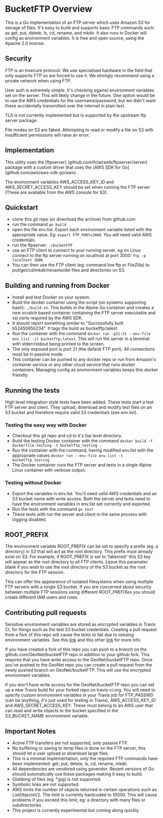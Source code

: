 # BucketFTP Overview

This is a Go implementation of an FTP server which uses Amazon S3 for storage
of files.  It's easy to build and supports basic FTP commands such as get, put, 
delete, ls, cd, rename, and mkdir.  It also runs in Docker will config as 
environment variables.  It is free and open source, using the Apache 2.0 
license.

## Security

FTP is an insecure protocol.  We use specialised hardware in the field that 
only supports FTP so are forced to use it.  We strongly recommend using a 
private network when using FTP.

User auth is extremely simple.  It's checking against environment variables
set on the server.  This will likely change in the future.  One option would 
be to use the AWS credentials for the username/password, but we didn't want 
these accidentally transmitted over the internet in plain text.

TLS is not currently implemented but is supported by the upstream ftp server
package.

File modes on S3 are faked.  Attempting to read or modify a file on S3 with
insufficient permissions will raise an error.

## Implementation

This utility uses the [ftpserver] (github.com/fclairamb/ftpserver/server) 
package with a custom driver that uses the [AWS SDK for Go] 
(github.com/aws/aws-sdk-go/aws).

The environment variables AWS_ACCESS_KEY_ID and AWS_SECRET_ACCESS_KEY 
should be set when running the FTP server (These are available from the 
AWS console for S3).

## Quickstart

* clone this git repo (or download the archive) from github.com
* run the command `go build`
* open the file env.list.  Export each environment variable listed with 
the appropriate value.  Eg: `export FTP_PORT=3000`.  You will need valid 
AWS credentials.
* run the ftpserver: `./bucketFTP`
* use an FTP client to connect to your running server, eg on Linux connect 
to the ftp server running on localhost at port 3000: `ftp -p localhost 3000`
* You can then use the FTP client (eg: command line ftp or FileZilla) to 
put/get/cd/mkdir/rename/del files and directories on S3.

## Building and running from Docker

* Install and test Docker on your system.
* Build the docker container using the script (on systems supporting 
bash): `./build.sh`.  This builds in the Alpine Go container and creates 
a new scratch based container containing the FTP server executable and 
ssl certs required by the AWS SDK.
* It should report something similar to "Successfully built b5245065b234". 
It tags the build as bucketftp:latest.
* Run the container with the command `docker run -p21:21 --env-file env.list -it bucketftp:latest`. 
This will run the server in a terminal with stderr/stdout being printed 
to the screen.
* The only exposed port is port 21 (the default FTP port).  All 
connections must be in passive mode.
* This container can be pushed to any docker repo or run from Amazon's 
container service or any other cloud service that runs docker containers. 
Managing config as environment variables keeps this docker friendly.

## Running the tests

High level integration style tests have been added.  These tests start a
test FTP server and client.  They upload, download and modify test files 
on an S3 bucket and therefore require valid S3 credentials (see env.list).

### Testing the easy way with Docker

* Checkout this git repo and cd to it's top level directory.
* Build the testing Docker container with the command 
`docker build -f Dockerfile.testing -t bucketftp_testing .`
* Run the container with the command, having modified env.list with the 
 appropriate values
`docker run --env-file env.list -t bucketftp_testing`
* The Docker container runs the FTP server and tests in a single Alpine 
Linux container with verbose output.

### Testing without Docker

* Export the variables in env.list.  You'll need valid AWS credentials and an S3 
bucket name with write access.  Both the server and tests need to have the 
environment variables in env.list set correctly and exported.
* Run the tests with the command `go test`
* These tests with run the server and client in the same process with logging
disabled.

## ROOT_PREFIX

The environment variable ROOT_PREFIX can be set to specify a prefix (eg: a directory) 
in S3 that will act as the root directory.  This prefix must already exist on S3. 
For example, if ROOT_PREFIX is set to 'fakeroot/' this S3 key will appear as the root 
directory to all FTP clients.  Leave this parameter blank if you wish to use the root
directory of the S3 bucket as the root directory for the FTP session.

This can offer the appearance of isolated filesystems when using multiple FTP servers 
with a single S3 bucket.  If you are concerned about security between multiple FTP 
sessions using different ROOT_PREFIXes you should create different IAM users and 
roles.

## Contributing pull requests

Sensitive environment variables are stored as encrypted variables in Travis CI, 
for things such as the test S3 bucket credentials.  Creating a pull request from
a fork of this repo will cause the tests to fail due to missing environment 
variables.  See this [link](https://docs.travis-ci.com/user/pull-requests) and
this other [link](https://blog.travis-ci.com/2014-08-22-environment-variables/) 
for more info.

If you have created a fork of this repo you can push to a branch on 
the github.com/GeoNet/bucketFTP repo in addition to your github fork. 
This requires that you have write access to the GeoNet/bucketFTP repo. 
Once you've pushed to the GeoNet repo you can create a pull request from 
the newly pushed branch on GeoNet/bucketFTP.  This will use the encrypted
environment variables.

If you don't have write access for the GeoNet/bucketFTP repo you can set up a new 
Travis build for your forked repo on travis-ci.org. You will need to specify custom 
environment variables in your Travis job for FTP_PASSWD (can be anything, it's just 
used for testing in Travis), AWS_ACCESS_KEY_ID and AWS_SECRET_ACCESS_KEY.  These must 
belong to an AWS user that can read and write objects to the bucket specified in the 
S3_BUCKET_NAME environment variable.

## Important Notes

* Active FTP transfers are not supported, only passive FTP.
* No buffering or saving to temp files is done on the FTP server, this 
should let a user upload or download large files.
* This is a minimal implementation, only the required FTP commands have been
implemented: get, put, delete, ls, cd, rename, mkdir.
* All dependencies are vendored using govendor.  Recent versions of Go
should automatically use these packages making it easy to build.
* Globbing of files (eg: *.jpg) is not supported.
* Symbolic links are not supported.
* AWS limits the number of objects returned in certain operations such as 
ListObjectsV2.  The limit is currently hardcoded to 10000.  This will cause
problems if you exceed this limit, eg: a directory with many files or 
subdirectories.
* This project is currently experimental but coming along quickly.
